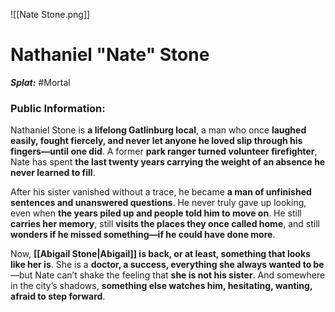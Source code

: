 ![[Nate Stone.png]]
# **Nathaniel "Nate" Stone**

***Splat:*** #Mortal  
### Public Information:   
Nathaniel Stone is **a lifelong Gatlinburg local**, a man who once **laughed easily, fought fiercely, and never let anyone he loved slip through his fingers—until one did**. A former **park ranger turned volunteer firefighter**, Nate has spent **the last twenty years carrying the weight of an absence he never learned to fill**.  

After his sister vanished without a trace, he became **a man of unfinished sentences and unanswered questions**. He never truly gave up looking, even when **the years piled up and people told him to move on**. He still **carries her memory**, still **visits the places they once called home**, and still **wonders if he missed something—if he could have done more**.  

Now, **[[Abigail Stone|Abigail]] is back, or at least, something that looks like her is**. She is a **doctor, a success, everything she always wanted to be**—but Nate can’t shake the feeling that **she is not his sister**. And somewhere in the city’s shadows, **something else watches him, hesitating, wanting, afraid to step forward**.